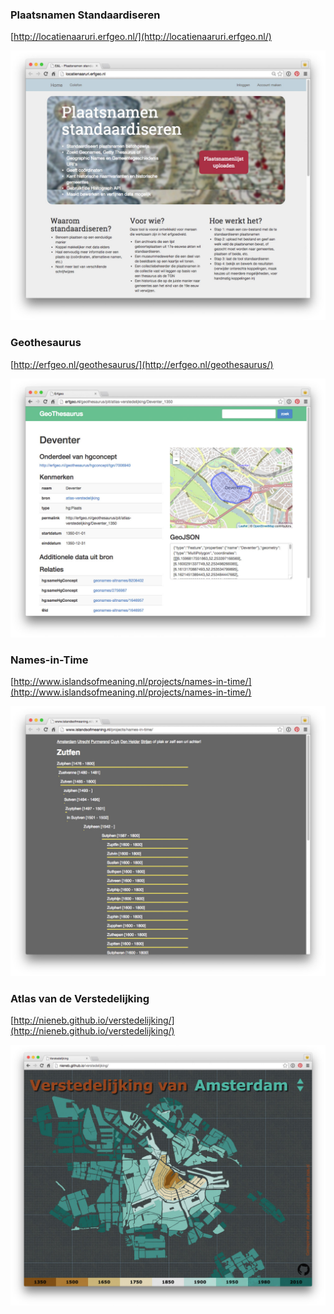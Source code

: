 ---
---

### Plaatsnamen Standaardiseren

[http://locatienaaruri.erfgeo.nl/](http://locatienaaruri.erfgeo.nl/)

[![](plaatsnamen-standaardiseren.jpg)](http://locatienaaruri.erfgeo.nl/)

### Geothesaurus

[http://erfgeo.nl/geothesaurus/](http://erfgeo.nl/geothesaurus/)

[![](geothesaurus.jpg)](http://erfgeo.nl/geothesaurus/pit/atlas-verstedelijking/Deventer_1350)

### Names-in-Time

[http://www.islandsofmeaning.nl/projects/names-in-time/](http://www.islandsofmeaning.nl/projects/names-in-time/)

[![](names-in-time.jpg)](http://www.islandsofmeaning.nl/projects/names-in-time/)

### Atlas van de Verstedelijking

[http://nieneb.github.io/verstedelijking/](http://nieneb.github.io/verstedelijking/)

[![](verstedelijking.jpg)](http://nieneb.github.io/verstedelijking/)
